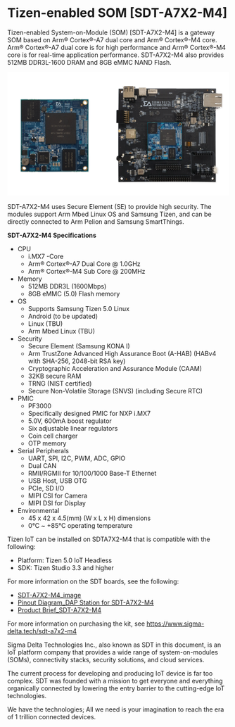 # Tizen-enabled SOM [SDT-A7X2-M4]

Tizen-enabled System-on-Module (SOM) [SDT-A7X2-M4] is a gateway SOM based on Arm® Cortex®-A7 dual core and Arm® Cortex®-M4 core.
Arm® Cortex®-A7 dual core is for high performance and Arm® Cortex®-M4 core is for real-time application performance.
SDT-A7X2-M4 also provides 512MB DDR3L-1600 DRAM and 8GB eMMC NAND Flash.

![Architecture](media/sdt.png)

SDT-A7X2-M4 uses Secure Element (SE) to provide high security. The modules support Arm Mbed Linux OS and Samsung Tizen, and can be directly connected to Arm Pelion and Samsung SmartThings.

**SDT-A7X2-M4 Specifications**
- CPU
  - i.MX7
-Core
  - Arm&reg; Cortex&reg;-A7 Dual Core @ 1.0GHz
  - Arm&reg; Cortex&reg;-M4 Sub Core @ 200MHz
- Memory
  - 512MB DDR3L (1600Mbps)
  - 8GB eMMC (5.0) Flash memory
- OS
  - Supports Samsung Tizen 5.0 Linux
  - Android (to be updated)
  - Linux (TBU)
  - Arm Mbed Linux (TBU)
- Security
  - Secure Element (Samsung KONA I)
  - Arm TrustZone Advanced High Assurance Boot (A-HAB) (HABv4 with SHA-256, 2048-bit RSA key)
  - Cryptographic Acceleration and Assurance Module (CAAM)
  - 32KB secure RAM
  - TRNG (NIST certified)
  - Secure Non-Volatile Storage (SNVS) (including Secure RTC)
- PMIC
  - PF3000
  - Specifically designed PMIC for NXP i.MX7
  - 5.0V, 600mA boost regulator
  - Six adjustable linear regulators
  - Coin cell charger
  - OTP memory
- Serial Peripherals
  - UART, SPI, I2C, PWM, ADC, GPIO
  - Dual CAN
  - RMII/RGMII for 10/100/1000 Base-T Ethernet
  - USB Host, USB OTG
  - PCIe, SD I/O
  - MIPI CSI for Camera
  - MIPI DSI for Display
- Environmental
  - 45 x 42 x 4.5(mm) (W x L x H) dimensions
  - 0&deg;C ~ +85&deg;C operating temperature

Tizen IoT can be installed on SDTA7X2-M4 that is compatible with the following:
- Platform: Tizen 5.0 IoT Headless
- SDK: Tizen Studio 3.3 and higher

For more information on the SDT boards, see the following:
- [SDT-A7X2-M4_image](https://github.com/SigmaDeltaTechnologiesInc/sdta7d-images)
- [Pinout Diagram_DAP Station for SDT-A7X2-M4](https://docs.wixstatic.com/ugd/166c05_a20ebe502e08478d85c67f8dd34beb04.pdf)
- [Product Brief_SDT-A7X2-M4](https://docs.wixstatic.com/ugd/166c05_9b9635ed83d64bfeb7731fe0671fb511.pdf)

For more information on purchasing the kit, see https://www.sigma-delta.tech/sdt-a7x2-m4

Sigma Delta Technologies Inc., also known as SDT in this document, is an IoT platform company that provides a wide range of system-on-modules (SOMs), connectivity stacks, security solutions, and cloud services.

The current process for developing and producing IoT device is far too complex. SDT was founded with a mission to get everyone and everything organically connected by lowering the entry barrier to the cutting-edge IoT technologies.

We have the technologies; All we need is your imagination to reach the era of 1 trillion connected devices. 
